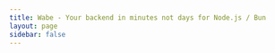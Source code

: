 ```yaml
---
title: Wabe - Your backend in minutes not days for Node.js / Bun
layout: page
sidebar: false
---
```


<script setup>
    import Landing from '../landing/index.vue'
</script>

<Landing />
